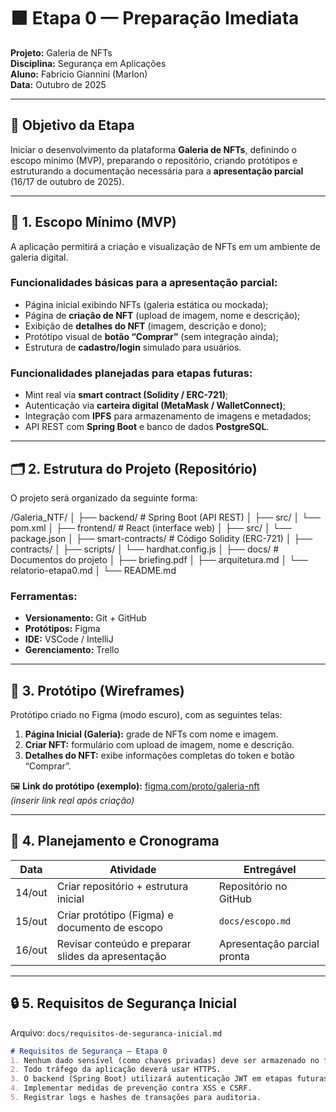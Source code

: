 # 🟩 Etapa 0 — Preparação Imediata
**Projeto:** Galeria de NFTs  
**Disciplina:** Segurança em Aplicações  
**Aluno:** Fabricio Giannini (Marlon)  
**Data:** Outubro de 2025

---

## 🎯 Objetivo da Etapa
Iniciar o desenvolvimento da plataforma **Galeria de NFTs**, definindo o escopo mínimo (MVP), preparando o repositório, criando protótipos e estruturando a documentação necessária para a **apresentação parcial** (16/17 de outubro de 2025).

---

## 🧩 1. Escopo Mínimo (MVP)

A aplicação permitirá a criação e visualização de NFTs em um ambiente de galeria digital.

### Funcionalidades básicas para a apresentação parcial:
- Página inicial exibindo NFTs (galeria estática ou mockada);
- Página de **criação de NFT** (upload de imagem, nome e descrição);
- Exibição de **detalhes do NFT** (imagem, descrição e dono);
- Protótipo visual de **botão “Comprar”** (sem integração ainda);
- Estrutura de **cadastro/login** simulado para usuários.

### Funcionalidades planejadas para etapas futuras:
- Mint real via **smart contract (Solidity / ERC-721)**;
- Autenticação via **carteira digital (MetaMask / WalletConnect)**;
- Integração com **IPFS** para armazenamento de imagens e metadados;
- API REST com **Spring Boot** e banco de dados **PostgreSQL**.

---

## 🗂️ 2. Estrutura do Projeto (Repositório)

O projeto será organizado da seguinte forma:

/Galeria_NTF/
│
├── backend/ # Spring Boot (API REST)
│ ├── src/
│ └── pom.xml
│
├── frontend/ # React (interface web)
│ ├── src/
│ └── package.json
│
├── smart-contracts/ # Código Solidity (ERC-721)
│ ├── contracts/
│ ├── scripts/
│ └── hardhat.config.js
│
├── docs/ # Documentos do projeto
│ ├── briefing.pdf
│ ├── arquitetura.md
│ └── relatorio-etapa0.md
│
└── README.md


### Ferramentas:
- **Versionamento:** Git + GitHub
- **Protótipos:** Figma
- **IDE:** VSCode / IntelliJ
- **Gerenciamento:** Trello

---

## 🧠 3. Protótipo (Wireframes)

Protótipo criado no Figma (modo escuro), com as seguintes telas:

1. **Página Inicial (Galeria):** grade de NFTs com nome e imagem.
2. **Criar NFT:** formulário com upload de imagem, nome e descrição.
3. **Detalhes do NFT:** exibe informações completas do token e botão “Comprar”.

🖼️ **Link do protótipo (exemplo):** [figma.com/proto/galeria-nft](https://figma.com/proto/galeria-nft)  
*(inserir link real após criação)*

---

## 👥 4. Planejamento e Cronograma

| Data | Atividade | Entregável |
|------|------------|------------|
| 14/out | Criar repositório + estrutura inicial | Repositório no GitHub |
| 15/out | Criar protótipo (Figma) e documento de escopo | `docs/escopo.md` |
| 16/out | Revisar conteúdo e preparar slides da apresentação | Apresentação parcial pronta |

---

## 🔒 5. Requisitos de Segurança Inicial

Arquivo: `docs/requisitos-de-seguranca-inicial.md`

```markdown
# Requisitos de Segurança – Etapa 0
1. Nenhum dado sensível (como chaves privadas) deve ser armazenado no front-end.
2. Todo tráfego da aplicação deverá usar HTTPS.
3. O backend (Spring Boot) utilizará autenticação JWT em etapas futuras.
4. Implementar medidas de prevenção contra XSS e CSRF.
5. Registrar logs e hashes de transações para auditoria.
